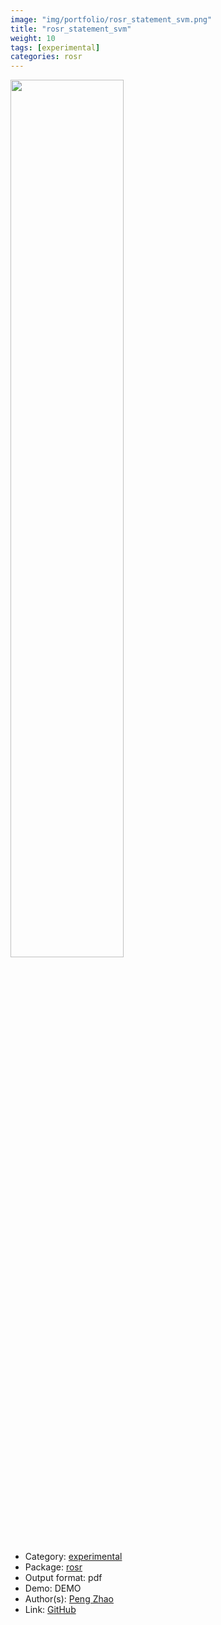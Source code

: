 ```yaml
---
image: "img/portfolio/rosr_statement_svm.png"
title: "rosr_statement_svm"
weight: 10
tags: [experimental]
categories: rosr
---
```




<!--more-->

<p><a href="../../img/portfolio/rosr_statement_svm.png"><img class = "jf-image-shadow" src="../../img/portfolio/rosr_statement_svm.png", width="60%"></a></p>

- Category: [experimental](../../tags/experimental)
- Package: [rosr](rosr)
- Output format: pdf
- Demo: DEMO
- Author(s): [Peng Zhao](https://pzhao.org)
- Link: [GitHub](https://github.com/pzhaonet/rosr)


